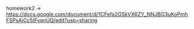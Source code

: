 homework2 -> https://docs.google.com/document/d/1CFefa2GSkVX6ZY_NNJBG3uKoPmhFSPsAjCc5IFvqnUQ/edit?usp=sharing